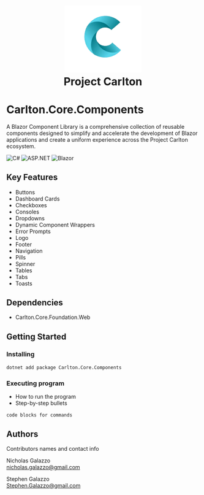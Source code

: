 ﻿<h1 align="center">
   <img src="wwwroot/images/CarltonLogo.png" alt="Image Alt Text" width="200" />
</br>
    Project Carlton
</br>



# Carlton.Core.Components 

A Blazor Component Library is a comprehensive collection of reusable components designed to simplify and accelerate the development of Blazor applications and create a uniform experience across the Project Carlton ecosystem.

![C#](https://img.shields.io/badge/language-C%23-blue)
![ASP.NET](https://img.shields.io/badge/ASP.NET-blue)
![Blazor](https://img.shields.io/badge/Blazor-blue)

## Key Features

* Buttons
* Dashboard Cards
* Checkboxes  
* Consoles
* Dropdowns
* Dynamic Component Wrappers
* Error Prompts
* Logo
* Footer
* Navigation
* Pills
* Spinner
* Tables
* Tabs
* Toasts

## Dependencies

* Carlton.Core.Foundation.Web

## Getting Started

### Installing

```bash
dotnet add package Carlton.Core.Components
```

### Executing program

* How to run the program
* Step-by-step bullets
```
code blocks for commands
```

## Authors

Contributors names and contact info

Nicholas Galazzo  
nicholas.galazzo@gmail.com

Stephen Galazzo  
Stephen.Galazzo@gmail.com


